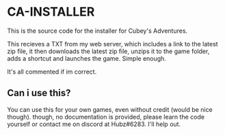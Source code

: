 # CA-INSTALLER
This is the source code for the installer for Cubey's Adventures.

This recieves a TXT from my web server, which includes a link to the latest zip file, it then downloads the latest zip file, unzips it to the game folder, adds a shortcut and launches the game. Simple enough.

It's all commented if im correct.

## Can i use this?
You can use this for your own games, even without credit (would be nice though). though, no documentation is provided, please learn the code yourself or contact me on discord at Hubz#6283. I'll help out.

